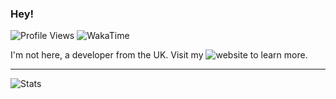 ### Hey!

![Profile Views](https://komarev.com/ghpvc/?username=no-there)
![WakaTime](https://wakatime.com/badge/user/abb67070-606f-4700-a1a0-9cbb189adaf3.svg)

I'm not here, a developer from the UK. Visit my ![website](https://not-here.dev) to learn more.

----

![Stats](https://github-readme-stats.vercel.app/api?username=no-there&include_all_commits=true&show_icons=true&hide=issues,stars&theme=transparent)
